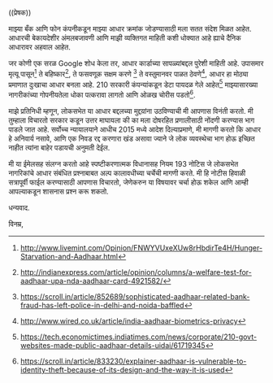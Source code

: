 ((प्रेषक))

माझ्या बँक आणि फोन कंपनीकडून माझ्या आधार क्रमांक जोडण्यासाठी मला सतत संदेश मिळत आहेत. आधारची बेकायदेशीर अंमलबजावणी आणि माझी व्यक्तिगत माहिती कशी धोक्यात आहे ह्याचे दैनिक आधारावर अहवाल आहेत.

जर कोणी एक सरळ Google शोध केला तर, आधार कार्डाच्या सापळ्यांबद्दल पुरेशी माहिती आहे. उपासमार मृत्यू पासून[^1] ते बहिष्कार[^2], ते फसवणूक सक्षम करणे [^3] ते वस्तुमानवर पाळत ठेवणे[^4], आधार हा मोठ्या प्रमाणात दुःखाचा आधार बनला आहे. 210 सरकारी कंपन्यांकडून डेटा पायदळ गेले आहेत[^5] माझ्यासारख्या नागरीकांच्या गोपनीयतेला धोका पत्करावा लागतो आणि ओळख चोरीस पडतो[^6].

माझे प्रतिनिधी म्हणून, लोकसभेत या आधार बद्दलच्या मुद्दय़ांना उठविण्याची मी आपणास विनंती करतो. मी तुम्हाला विचारतो सरकार कडून उत्तर माघायला की का मला दोषरहित प्रणालीसाठी नोंदणी करण्यास भाग पाडले जात आहे. सर्वोच्च न्यायालयाने आधीच 2015 मध्ये आदेश दिल्याप्रमाणे, मी मागणी करतो कि आधार हे अनिवार्य नसावे, आणि एक निवड रद्द करणारा खंड असावा ज्याने जे लोक व्यवस्थेचा भाग होऊ इच्छित नाहीत त्यांना बाहेर पडायची अनुमती देईल.

मी या ईमेलसह संलग्न करतो आहे स्पष्टीकरणात्मक विधानासह नियम 193 नोटिस जे लोकसभेत नागरिकांचे आधार संबंधित प्रश्नाबाबत अल्प कालावधीच्या चर्चेची मागणी करते. मी हि नोटीस हिवाळी सत्रापूर्वी फाईल करण्यासाठी आपणास विचारतो, जेणेकरुन या विषयावर चर्चा होऊ शकेल आणि आम्ही आपल्याकडून शासनास प्रश्न करू शकतो.

धन्यवाद.

विनम्र,

[^1]: http://www.livemint.com/Opinion/FNWYVUxeXUw8rHbdirTe4H/Hunger-Starvation-and-Aadhaar.html
[^2]: http://indianexpress.com/article/opinion/columns/a-welfare-test-for-aadhaar-upa-nda-aadhaar-card-4921582/
[^3]: https://scroll.in/article/852689/sophisticated-aadhaar-related-bank-fraud-has-left-police-in-delhi-and-noida-baffled
[^4]: http://www.wired.co.uk/article/india-aadhaar-biometrics-privacy
[^5]: https://tech.economictimes.indiatimes.com/news/corporate/210-govt-websites-made-public-aadhaar-details-uidai/61719345
[^6]: https://scroll.in/article/833230/explainer-aadhaar-is-vulnerable-to-identity-theft-because-of-its-design-and-the-way-it-is-used
